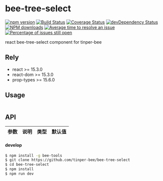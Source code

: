 # bee-tree-select

[![npm version](https://img.shields.io/npm/v/bee-tree-select.svg)](https://www.npmjs.com/package/bee-tree-select)
[![Build Status](https://img.shields.io/travis/tinper-bee/bee-tree-select/master.svg)](https://travis-ci.org/tinper-bee/bee-tree-select)
[![Coverage Status](https://coveralls.io/repos/github/tinper-bee/bee-tree-select/badge.svg?branch=master)](https://coveralls.io/github/tinper-bee/bee-tree-select?branch=master)
[![devDependency Status](https://img.shields.io/david/dev/tinper-bee/bee-tree-select.svg)](https://david-dm.org/tinper-bee/bee-tree-select#info=devDependencies)
[![NPM downloads](http://img.shields.io/npm/dm/bee-tree-select.svg?style=flat)](https://npmjs.org/package/bee-tree-select)
[![Average time to resolve an issue](http://isitmaintained.com/badge/resolution/tinper-bee/bee-tree-select.svg)](http://isitmaintained.com/project/tinper-bee/bee-tree-select "Average time to resolve an issue")
[![Percentage of issues still open](http://isitmaintained.com/badge/open/tinper-bee/bee-tree-select.svg)](http://isitmaintained.com/project/tinper-bee/bee-tree-select "Percentage of issues still open")



react bee-tree-select component for tinper-bee

## Rely

- react >= 15.3.0
- react-dom >= 15.3.0
- prop-types >= 15.6.0

## Usage

```js


```



## API

|参数|说明|类型|默认值|
|:--|:---:|:--:|---:|

#### develop

```sh
$ npm install -g bee-tools
$ git clone https://github.com/tinper-bee/bee-tree-select
$ cd bee-tree-select
$ npm install
$ npm run dev
```
